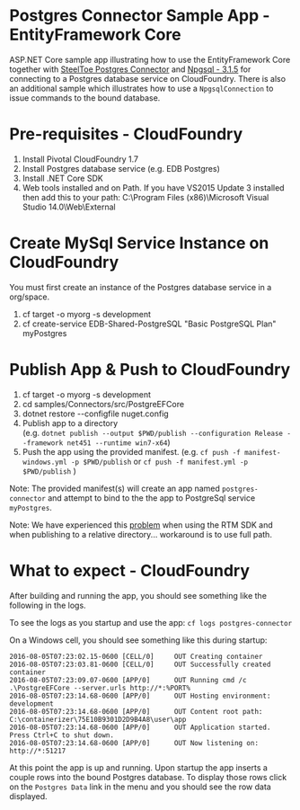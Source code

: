 ﻿# Postgres Connector Sample App - EntityFramework Core
ASP.NET Core sample app illustrating how to use the EntityFramework Core together with  [SteelToe Postgres Connector](https://github.com/SteelToeOSS/Connectors/tree/master/src/SteelToe.CloudFoundry.Connector.PostgreSql) and [Npgsql - 3.1.5](http://www.npgsql.org/) for connecting to a Postgres database service on CloudFoundry. There is also an additional sample which illustrates how to use a `NpgsqlConnection` to issue commands to the bound database.

# Pre-requisites - CloudFoundry

1. Install Pivotal CloudFoundry 1.7
2. Install Postgres database service (e.g. EDB Postgres)
3. Install .NET Core SDK
4. Web tools installed and on Path. If you have VS2015 Update 3 installed then add this to your path: C:\Program Files (x86)\Microsoft Visual Studio 14.0\Web\External

# Create MySql Service Instance on CloudFoundry
You must first create an instance of the Postgres database service in a org/space.

1. cf target -o myorg -s development
2. cf create-service EDB-Shared-PostgreSQL "Basic PostgreSQL Plan" myPostgres

# Publish App & Push to CloudFoundry

1. cf target -o myorg -s development
2. cd samples/Connectors/src/PostgreEFCore
3. dotnet restore --configfile nuget.config
4. Publish app to a directory  
(e.g. `dotnet publish --output $PWD/publish --configuration Release --framework net451 --runtime win7-x64`)
5. Push the app using the provided manifest.
 (e.g.  `cf push -f manifest-windows.yml -p $PWD/publish` or `cf push -f manifest.yml -p $PWD/publish` )

Note: The provided manifest(s) will create an app named `postgres-connector` and attempt to bind to the the app to PostgreSql service `myPostgres`.

Note: We have experienced this [problem](https://github.com/dotnet/cli/issues/3283) when using the RTM SDK and when publishing to a relative directory... workaround is to use full path.

# What to expect - CloudFoundry
After building and running the app, you should see something like the following in the logs. 

To see the logs as you startup and use the app: `cf logs postgres-connector`

On a Windows cell, you should see something like this during startup:
```
2016-08-05T07:23:02.15-0600 [CELL/0]     OUT Creating container
2016-08-05T07:23:03.81-0600 [CELL/0]     OUT Successfully created container
2016-08-05T07:23:09.07-0600 [APP/0]      OUT Running cmd /c .\PostgreEFCore --server.urls http://*:%PORT%
2016-08-05T07:23:14.68-0600 [APP/0]      OUT Hosting environment: development
2016-08-05T07:23:14.68-0600 [APP/0]      OUT Content root path: C:\containerizer\75E10B9301D2D9B4A8\user\app
2016-08-05T07:23:14.68-0600 [APP/0]      OUT Application started. Press Ctrl+C to shut down.
2016-08-05T07:23:14.68-0600 [APP/0]      OUT Now listening on: http://*:51217
```
At this point the app is up and running.  Upon startup the app inserts a couple rows into the bound Postgres database. To display those rows click on the `Postgres Data` link in the menu and you should see the row data displayed.